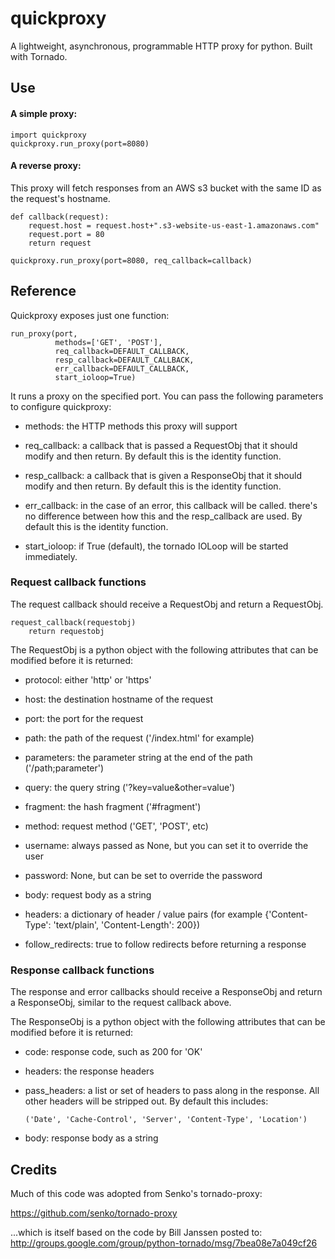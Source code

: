 quickproxy
==========

A lightweight, asynchronous, programmable HTTP proxy for python. Built with Tornado.

## Use

#### A simple proxy:

	import quickproxy
	quickproxy.run_proxy(port=8080)


#### A reverse proxy:

This proxy will fetch responses from an AWS s3 bucket with the same ID as the request's hostname.

	def callback(request):
		request.host = request.host+".s3-website-us-east-1.amazonaws.com"
		request.port = 80
		return request

	quickproxy.run_proxy(port=8080, req_callback=callback)


## Reference

Quickproxy exposes just one function:

	run_proxy(port,
              methods=['GET', 'POST'], 
              req_callback=DEFAULT_CALLBACK,
              resp_callback=DEFAULT_CALLBACK,
              err_callback=DEFAULT_CALLBACK,
              start_ioloop=True)

It runs a proxy on the specified port. You can pass the following parameters to configure quickproxy:

- methods: the HTTP methods this proxy will support

- req_callback: a callback that is passed a RequestObj that it should
    modify and then return. By default this is the identity function.

- resp_callback: a callback that is given a ResponseObj that it should
    modify and then return. By default this is the identity function.

- err_callback: in the case of an error, this callback will be called.
    there's no difference between how this and the resp_callback are 
    used. By default this is the identity function.

- start_ioloop: if True (default), the tornado IOLoop will be started 
    immediately.


### Request callback functions

The request callback should receive a RequestObj and return a RequestObj.

	request_callback(requestobj)
		return requestobj

The RequestObj is a python object with the following attributes that can be modified before it is returned:

- protocol: either 'http' or 'https'

- host: the destination hostname of the request

- port: the port for the request

- path: the path of the request ('/index.html' for example)

- parameters: the parameter string at the end of the path ('/path;parameter')

- query: the query string ('?key=value&other=value')

- fragment: the hash fragment ('#fragment')

- method: request method ('GET', 'POST', etc)

- username: always passed as None, but you can set it to override the user

- password: None, but can be set to override the password

- body: request body as a string

- headers: a dictionary of header / value pairs 
    (for example {'Content-Type': 'text/plain', 'Content-Length': 200})

- follow_redirects: true to follow redirects before returning a response


### Response callback functions

The response and error callbacks should receive a ResponseObj and return a ResponseObj, similar to the request callback above.

The ResponseObj is a python object with the following attributes that can be modified before it is returned:

- code: response code, such as 200 for 'OK'

- headers: the response headers 

- pass_headers: a list or set of headers to pass along in the response. All
    other headers will be stripped out. By default this includes:

    `('Date', 'Cache-Control', 'Server', 'Content-Type', 'Location')`

- body: response body as a string


## Credits

Much of this code was adopted from Senko's tornado-proxy:

https://github.com/senko/tornado-proxy

...which is itself based on the code by Bill Janssen posted to: http://groups.google.com/group/python-tornado/msg/7bea08e7a049cf26

